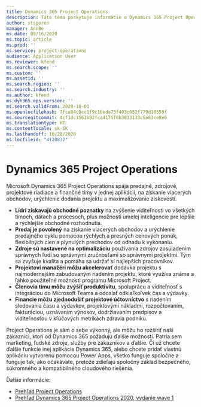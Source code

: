 ```yaml
---
title: Dynamics 365 Project Operations
description: Táto téma poskytuje informácie o Dynamics 365 Project Operations.
author: stsporen
manager: AnnBe
ms.date: 09/16/2020
ms.topic: article
ms.prod: ''
ms.service: project-operations
audience: Application User
ms.reviewer: kfend
ms.search.scope: ''
ms.custom: ''
ms.assetid: ''
ms.search.region: ''
ms.search.industry: ''
ms.author: kfend
ms.dyn365.ops.version: ''
ms.search.validFrom: 2020-10-01
ms.openlocfilehash: 7fce84c9cc1f9c1beda73f403c052f779d10559f
ms.sourcegitcommit: 4cf1dc1561b92fca4175f0b3813133c5e63ce8e6
ms.translationtype: HT
ms.contentlocale: sk-SK
ms.lasthandoff: 10/28/2020
ms.locfileid: "4120832"
---
```

# <a name="dynamics-365-project-operations"></a>Dynamics 365 Project Operations

Microsoft Dynamics 365 Project Operations spája predajné, zdrojové, projektové riadiace a finančné tímy v jednej aplikácii, na získanie viacerých obchodov, urýchlenie dodania projektu a maximalizovanie ziskovosti.

-   **Lídri získavajú obchodné poznatky** na zvýšenie viditeľnosti vo všetkých tímoch, dátach a procesoch, plus možnosti umelej inteligencie pre lepšie a rýchlejšie obchodné rozhodnutia.
-   **Predaj je povolený** na získanie viacerých obchodov a urýchlenie predajného cyklu pomocou rýchlych a presných cenových ponúk, flexibilných cien a plynulých prechodov od odhadu k vykonaniu.
-   **Zdroje sú nastavené na optimalizáciu** používania zdrojov zosúladením správnych ľudí so správnymi zručnosťami so správnymi projektmi. Tým sa zvyšuje kvalita a pomáha sa udržať si najlepších pracovníkov.
-   **Projektoví manažéri môžu akcelerovať** dodávka projektu s najmodernejším zabudovaným riadením projektu, ktoré využíva známe a ľahko použiteľné možnosti programu Microsoft Project.
-   **Členovia tímu môžu zvýšiť produktivitu**, spoluprácu a viditeľnosť s integráciou do Microsoft Teams a odoslať odkiaľkoľvek čas a výdavky.
-   **Financie môžu zjednodušiť projektové účtovníctvo** s riadením sledovania času a výdavkov, projektovými nákladmi, rozpočtovaním, fakturáciou, uznávaním výnosov, dodržiavaním predpisov a viditeľnosťou v kľúčových metrikách zdravia podniku.

Project Operations je sám o sebe výkonný, ale môžu ho rozšíriť naši zákazníci, ktorí od Dynamics 365 požadujú ďalšie možnosti. Patria sem marketing, ľudské zdroje, služby pre zákazníkov a ďalšie. Či už chcete ďalšie funkcie inej aplikácie Dynamics 365, alebo chcete pridať vlastnú aplikáciu vytvorenú pomocou Power Apps, všetko funguje spoločne a funguje tak, ako očakávate, pretože zdieľajú spoločný základ bezpečného, súkromného a kompatibilného cloudového riešenia.

Ďalšie informácie:

- [Prehľad Project Operations](https://dynamics.microsoft.com/en-us/project-operations/overview/)
- [Prehľad Dynamics 365 Project Operations 2020, vydanie wave 1](https://docs.microsoft.com/dynamics365-release-plan/2020wave1/dynamics365-project-operations/)

